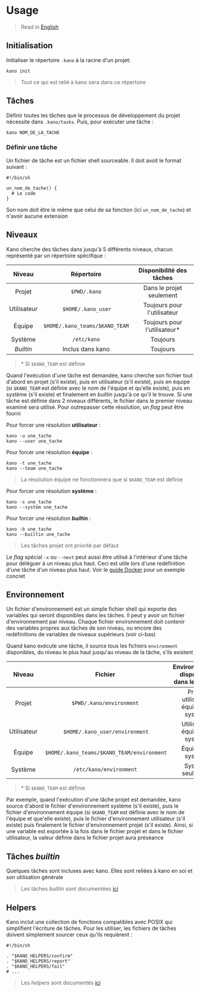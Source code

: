 # Usage

> Read in [English](/docs/en/usage.md)

## Initialisation

Initialiser le répertoire `.kano` à la racine d'un projet:

```shell
kano init
```

> Tout ce qui est relié à kano sera dans ce répertoire

## Tâches

Définir toutes les tâches que le processus de développement du projet nécessite dans
`.kano/tasks`. Puis, pour exécuter une tâche :

```shell
kano NOM_DE_LA_TACHE
```

### Définir une tâche

Un fichier de tâche est un fichier shell sourceable. Il doit avoit le format suivant :

```shell
#!/bin/sh

un_nom_de_tache() {
  # Le code
}

```

Son nom doit être le même que celui de sa fonction (ici `un_nom_de_tache`) et n'avoir aucune
extension

## Niveaux

Kano cherche des tâches dans jusqu'à 5 différents niveaux, chacun représenté par un répertoire
spécifique :

<!-- markdownlint-disable line-length -->

|   Niveau    |           Répertoire           |   Disponibilité des tâches    |
| :---------: | :----------------------------: | :---------------------------: |
|   Projet    |          `$PWD/.kano`          |   Dans le projet seulement    |
| Utilisateur |       `$HOME/.kano_user`       |  Toujours pour l'utilisateur  |
|   Équipe    | `$HOME/.kano_teams/$KANO_TEAM` | Toujours pour l'utilisateur\* |
|   Système   |          `/etc/kano`           |           Toujours            |
|  _Builtin_  |        Inclus dans kano        |           Toujours            |

> \* Si `$KANO_TEAM` est définie

<!-- markdownlint-enable line-length -->

Quand l'exécution d'une tâche est demandée, kano cherche son fichier tout d'abord en projet
(s'il existe), puis en utilisateur (s'il existe), puis en équipe (si `$KANO_TEAM` est définie
avec le nom de l'équipe et qu'elle existe), puis en système (s'il existe) et finalement en
_builtin_ jusqu'à ce qu'il le trouve. Si une tâche est définie dans 2 niveaux différents, le
fichier dans le premier niveau examiné sera utilisé. Pour outrepasser cette résolution, un
_flag_ peut être fourni

Pour forcer une résolution **utilisateur** :

```shell
kano -u une_tache
kano --user une_tache
```

Pour forcer une résolution **équipe** :

```shell
kano -t une_tache
kano --team une_tache
```

> La résolution équipe ne fonctionnera que si `$KANO_TEAM` est définie

Pour forcer une résolution **système** :

```shell
kano -s une_tache
kano --system une_tache
```

Pour forcer une résolution **_builtin_** :

```shell
kano -b une_tache
kano --builtin une_tache
```

> Les tâches projet ont priorité par défaut

Le _flag_ spécial `-x` ou `--next` peut aussi être utilisé à l'intérieur d'une tâche pour
déléguer à un niveau plus haut. Ceci est utile lors d'une redéfinition d'une tâche d'un niveau
plus haut. Voir le [guide Docker](/docs/fr/tasks/docker.md) pour un exemple concret

## Environnement

Un fichier d'environnement est un simple fichier shell qui exporte des variables qui seront
disponibles dans les tâches. Il peut y avoir un fichier d'environnement par niveau. Chaque
fichier environnement doit contenir des variables propres aux tâches de son niveau, ou encore
des redéfinitions de variables de niveaux supérieurs (voir ci-bas)

Quand kano exécute une tâche, il source tous les fichiers `environment` disponibles, du niveau
le plus haut jusqu'au niveau de la tâche, s'ils existent

<!-- markdownlint-disable line-length -->

|   Niveau    |                   Fichier                   | Environnements disponibles dans les tâches |
| :---------: | :-----------------------------------------: | :----------------------------------------: |
|   Projet    |          `$PWD/.kano/environment`           |  Projet, utilisateur, équipe\* et système  |
| Utilisateur |        `$HOME/.kano_user/environment`       |      Utilisateur, équipe\* et système      |
|   Équipe    |  `$HOME/.kano_teams/$KANO_TEAM/environment` |            Équipe\* et système             |
|   Système   |           `/etc/kano/environment`           |             Système seulement              |

> \* Si `$KANO_TEAM` est définie

<!-- markdownlint-enable line-length -->

Par exemple, quand l'exécution d'une tâche projet est demandée, kano source d'abord le fichier
d'environnement système (s'il existe), puis le fichier d'environnement équipe (si `$KANO_TEAM`
est définie avec le nom de l'équipe et que'elle existe), puis le fichier d'environnement
utilisateur (s'il existe) puis finalement le fichier d'environnement projet (s'il existe).
Ainsi, si une variable est exportée à la fois dans le fichier projet et dans le fichier
utilisateur, la valeur définie dans le fichier projet aura préséance

## Tâches _builtin_

Quelques tâches sont incluses avec kano. Elles sont reliées à kano en soi et son utilisation
générale

> Les tâches _builtin_ sont documentées [ici](/docs/fr/tasks)

## Helpers

Kano inclut une collection de fonctions compatibles avec POSIX qui simplifient l'écriture de
tâches. Pour les utiliser, les fichiers de tâches doivent simplement sourcer ceux qu'ils
requièrent :

```shell
#!/bin/sh

. "$KANO_HELPERS/confirm"
. "$KANO_HELPERS/report"
. "$KANO_HELPERS/fail"
# ...
```

> Les _helpers_ sont documentés [ici](/docs/fr/helpers)
